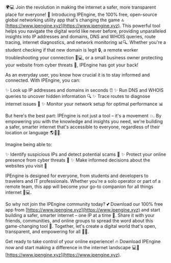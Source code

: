 🌍💻 Join the revolution in making the internet a safer, more transparent place for everyone! 🚀 Introducing IPEngine, the 100% free, open-source global networking utility app that's changing the game 🔝 [https://www.ipengine.xyz](https://www.ipengine.xyz). This powerful tool helps you navigate the digital world like never before, providing unparalleled insights into IP addresses and domains, DNS and WHOIS queries, route tracing, internet diagnostics, and network monitoring 📊🔍. Whether you're a student checking if that new domain is legit 🔒, a remote worker troubleshooting your connection 📱💻, or a small business owner protecting your website from cyber threats 💸, IPEngine has got your back!

As an everyday user, you know how crucial it is to stay informed and connected. With IPEngine, you can:

✨ Look up IP addresses and domains in seconds ⏰
✨ Run DNS and WHOIS queries to uncover hidden information 🔍
✨ Trace routes to diagnose internet issues 🚧
✨ Monitor your network setup for optimal performance 📊

But here's the best part: IPEngine is not just a tool – it's a movement 💥. By empowering you with the knowledge and insights you need, we're building a safer, smarter internet that's accessible to everyone, regardless of their location or language 🌎👩‍💻.

Imagine being able to:

✨ Identify suspicious IPs and detect potential scams 🚫
✨ Protect your online presence from cyber threats 💪
✨ Make informed decisions about the websites you visit 👀

IPEngine is designed for everyone, from students and developers to travelers and IT professionals. Whether you're a solo operator or part of a remote team, this app will become your go-to companion for all things internet 📱💻.

So why not join the IPEngine community today? 💕 Download our 100% free app from [https://www.ipengine.xyz](https://www.ipengine.xyz) and start building a safer, smarter internet – one IP at a time 🔧. Share it with your friends, communities, and online groups to spread the word about this game-changing tool 📢. Together, let's create a digital world that's open, transparent, and empowering for all 💪🌟.

Get ready to take control of your online experience! 🔥 Download IPEngine now and start making a difference in the internet landscape 💻💪 [https://www.ipengine.xyz](https://www.ipengine.xyz).